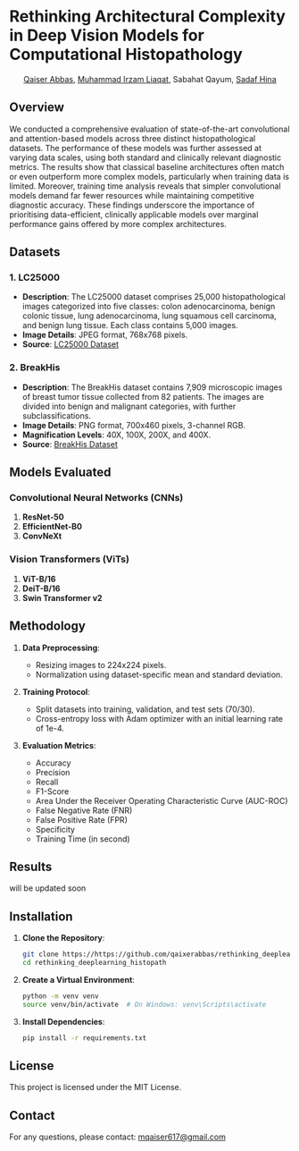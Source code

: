
# Rethinking Architectural Complexity in Deep Vision Models for Computational Histopathology
<p align="center">
   <a href="https://scholar.google.com/citations?user=oAWfLsoAAAAJ&hl=en&oi=ao" target="_blank">Qaiser Abbas</a>, 
   <a href="https://scholar.google.com/citations?user=JX3rzZ8AAAAJ&hl=en&oi=ao' target="_blank">Muhammad Irzam Liaqat</a>,
   Sabahat Qayum,
   <a href="https://scholar.google.com/citations?user=JX3rzZ8AAAAJ&hl=en&oi=ao" target="_blank">Sadaf Hina</a>
</p>


## Overview

We conducted a comprehensive evaluation of state-of-the-art convolutional and attention-based models across three distinct histopathological datasets. The performance of these models was further assessed at varying data scales, using both standard and clinically relevant diagnostic metrics. The results show that classical baseline architectures often match or even outperform more complex models, particularly when training data is limited. Moreover, training time analysis reveals that simpler convolutional models demand far fewer resources while maintaining competitive diagnostic accuracy. These findings underscore the importance of prioritising data-efficient, clinically applicable models over marginal performance gains offered by more complex architectures.

## Datasets

### 1. LC25000

- **Description**: The LC25000 dataset comprises 25,000 histopathological images categorized into five classes: colon adenocarcinoma, benign colonic tissue, lung adenocarcinoma, lung squamous cell carcinoma, and benign lung tissue. Each class contains 5,000 images.
- **Image Details**: JPEG format, 768x768 pixels.
- **Source**: [LC25000 Dataset](https://github.com/tampapath/lung_colon_image_set)

### 2. BreakHis

- **Description**: The BreakHis dataset contains 7,909 microscopic images of breast tumor tissue collected from 82 patients. The images are divided into benign and malignant categories, with further subclassifications.
- **Image Details**: PNG format, 700x460 pixels, 3-channel RGB.
- **Magnification Levels**: 40X, 100X, 200X, and 400X.
- **Source**: [BreakHis Dataset](https://web.inf.ufpr.br/vri/databases/breast-cancer-histopathological-database-breakhis/)

## Models Evaluated

### Convolutional Neural Networks (CNNs)

1. **ResNet-50**
2. **EfficientNet-B0**
3. **ConvNeXt**

### Vision Transformers (ViTs)

1. **ViT-B/16**
2. **DeiT-B/16**
3. **Swin Transformer v2**

## Methodology

1. **Data Preprocessing**:
   - Resizing images to 224x224 pixels.
   - Normalization using dataset-specific mean and standard deviation.

2. **Training Protocol**:
   - Split datasets into training, validation, and test sets (70/30).
   - Cross-entropy loss with Adam optimizer with an initial learning rate of 1e-4.

3. **Evaluation Metrics**:
   - Accuracy
   - Precision
   - Recall
   - F1-Score
   - Area Under the Receiver Operating Characteristic Curve (AUC-ROC)
   - False Negative Rate (FNR)
   - False Positive Rate (FPR)
   - Specificity
   - Training Time (in second)

## Results

will be updated soon

## Installation

1. **Clone the Repository**:

   ```bash
   git clone https://https://github.com/qaixerabbas/rethinking_deeplearning_histopath
   cd rethinking_deeplearning_histopath
   ```

2. **Create a Virtual Environment**:

   ```bash
   python -m venv venv
   source venv/bin/activate  # On Windows: venv\Scripts\activate
   ```

3. **Install Dependencies**:

   ```bash
   pip install -r requirements.txt
   ```

## License

This project is licensed under the MIT License.

## Contact

For any questions, please contact: [mqaiser617@gmail.com](mailto:mqaiser617@gmail.com)
